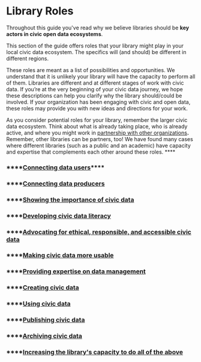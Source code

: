 # Library Roles

Throughout this guide you've read why we believe libraries should be **key actors in civic open data ecosystems**.

This section of the guide offers roles that your library might play in your local civic data ecosystem.  The specifics will \(and should\) be different in different regions.

These roles are meant as a list of possibilities and opportunities. We understand that it is unlikely your library will have the capacity to perform all of them.  Libraries are different and at different stages of work with civic data. If you’re at the very beginning of your civic data journey, we hope these descriptions can help you clarify why the library should/could be involved. If your organization has been engaging with civic and open data, these roles may provide you with new ideas and directions for your work.

As you consider potential roles for your library, remember the larger civic data ecosystem. Think about what is already taking place, who is already active, and where you might work in [partnership with other organizations](https://civic-switchboard.gitbook.io/guide/engaging/finding-a-data-intermediary-partne)**.** Remember, other libraries can be partners, too! We have found many cases where different libraries \(such as a public and an academic\) have capacity and expertise that complements each other around these roles.   ****

### \*\*\*\*[**Connecting data users**](https://app.gitbook.com/@civic-switchboard/s/guide/library-roles/connecting-data-users)\*\*\*\*

### \*\*\*\*[**Connecting data producers** ](connecting-data-producers.md)

### \*\*\*\*[**Showing the importance of civic data** ](showing-importance-civic-data.md)

### \*\*\*\*[**Developing civic data literacy**](developing-civic-data-literacy.md)

### \*\*\*\*[**Advocating for ethical, responsible, and accessible civic data** ](advocating.md)

### \*\*\*\*[**Making civic data more usable** ](making-civic-data-more-usable.md)

### \*\*\*\*[**Providing expertise on data management** ](providing-expertise-on-civic-data.md)

### \*\*\*\*[**Creating civic data** ](creating-civic-data.md)

### \*\*\*\*[**Using civic data** ](using-civic-data.md)

### \*\*\*\*[**Publishing civic data** ](publishing-civic-data.md)

### \*\*\*\*[**Archiving civic data** ](archiving-civic-data.md)

### \*\*\*\*[**Increasing the library's capacity to do all of the above** ](increasing-the-librarys-capacity.md) 

